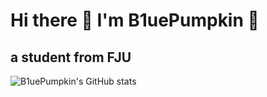 # Hi there 🔷 I'm B1uePumpkin 🔷
## a student from FJU
![B1uePumpkin's GitHub stats](https://github-readme-stats.vercel.app/api?username=B1uePumpkin&theme=dark&show_icons=true)
